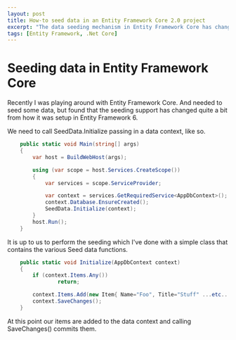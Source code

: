 ```yaml
---
layout: post
title: How-to seed data in an Entity Framework Core 2.0 project 
excerpt: "The data seeding mechanism in Entity Framework Core has changed from the implementation in EF6. This is a quick-start method to implement data seeding in your projects."
tags: [Entity Framework, .Net Core]
---
```


# Seeding data in Entity Framework Core

Recently I was playing around with Entity Framework Core. And needed to seed some data, but found that the seeding support has changed quite a bit from how it was setup in Entity Framework 6.

We need to call SeedData.Initialize passing in a data context, like so.

```c#
    public static void Main(string[] args)
    {
        var host = BuildWebHost(args);

        using (var scope = host.Services.CreateScope())
        {
            var services = scope.ServiceProvider;

            var context = services.GetRequiredService<AppDbContext>();
            context.Database.EnsureCreated();
            SeedData.Initialize(context);
        }
        host.Run();
    }
```

It is up to us to perform the seeding which I've done with a simple class that contains the various Seed data functions.

```c#
    public static void Initialize(AppDbContext context)
    {
        if (context.Items.Any())
                return;

        context.Items.Add(new Item{ Name="Foo", Title="Stuff" ...etc... });
        context.SaveChanges();
    }
```

At this point our items are added to the data context and calling SaveChanges() commits them.